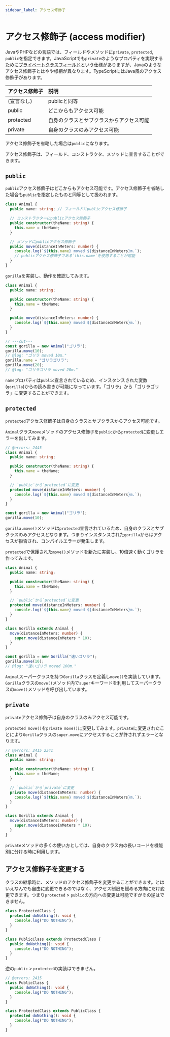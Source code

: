 ```yaml
---
sidebar_label: アクセス修飾子
---
```


# アクセス修飾子 (access modifier)

JavaやPHPなどの言語では、フィールドやメソッドに`private`, `protected`, `public`を指定できます。JavaScriptでも`private`のようなプロパティを実現するために[プライベートクラスフィールド](https://developer.mozilla.org/ja/docs/Web/JavaScript/Reference/Classes/Private_class_fields)という仕様がありますが、Javaのようなアクセス修飾子とはやや様相が異なります。TypeScriptにはJava風のアクセス修飾子があります。

| アクセス修飾子 | 説明                                     |
| :------------- | :--------------------------------------- |
| (宣言なし)     | publicと同等                             |
| public         | どこからもアクセス可能                   |
| protected      | 自身のクラスとサブクラスからアクセス可能 |
| private        | 自身のクラスのみアクセス可能             |

アクセス修飾子を省略した場合は`public`になります。

アクセス修飾子は、フィールド、コンストラクタ、メソッドに宣言することができます。

## `public`

`public`アクセス修飾子はどこからもアクセス可能です。アクセス修飾子を省略した場合も`public`を指定したものと同等として扱われます。

```ts twoslash
class Animal {
  public name: string; // フィールドにpublicアクセス修飾子

  // コンストラクターにpublicアクセス修飾子
  public constructor(theName: string) {
    this.name = theName;
  }

  // メソッドにpublicアクセス修飾子
  public move(distanceInMeters: number) {
    console.log(`${this.name} moved ${distanceInMeters}m.`);
    // publicアクセス修飾子である`this.name`を使用することが可能
  }
}
```

`gorilla`を実装し、動作を確認してみます。

```ts twoslash
class Animal {
  public name: string;

  public constructor(theName: string) {
    this.name = theName;
  }

  public move(distanceInMeters: number) {
    console.log(`${this.name} moved ${distanceInMeters}m.`);
  }
}

// ---cut---
const gorilla = new Animal("ゴリラ");
gorilla.move(10);
// @log: "ゴリラ moved 10m."
gorilla.name = "ゴリラゴリラ";
gorilla.move(20);
// @log: "ゴリラゴリラ moved 20m."
```

`name`プロパティは`public`宣言されているため、インスタンスされた変数(`gorilla`)からの読み書きが可能になっています。「ゴリラ」から「ゴリラゴリラ」に変更することができます。

## `protected`

`protected`アクセス修飾子は自身のクラスとサブクラスからアクセス可能です。

`Animal`クラス`move`メソッドのアクセス修飾子を`public`から`protected`に変更しエラーを出してみます。

```ts twoslash
// @errors: 2445
class Animal {
  public name: string;

  public constructor(theName: string) {
    this.name = theName;
  }

  // `public`から`protected`に変更
  protected move(distanceInMeters: number) {
    console.log(`${this.name} moved ${distanceInMeters}m.`);
  }
}

const gorilla = new Animal("ゴリラ");
gorilla.move(10);
```

`gorilla.move()`メソッドは`protected`宣言されているため、自身のクラスとサブクラスのみアクセスとなります。つまりインスタンスされた`gorilla`からはアクセスが拒否され、コンパイルエラーが発生します。

`protected`で保護された`move()`メソッドを新たに実装し、10倍速く動くゴリラを作ってみます。

```ts twoslash
class Animal {
  public name: string;

  public constructor(theName: string) {
    this.name = theName;
  }

  // `public`から`protected`に変更
  protected move(distanceInMeters: number) {
    console.log(`${this.name} moved ${distanceInMeters}m.`);
  }
}

class Gorilla extends Animal {
  move(distanceInMeters: number) {
    super.move(distanceInMeters * 10);
  }
}

const gorilla = new Gorilla("速いゴリラ");
gorilla.move(10);
// @log: "速いゴリラ moved 100m."
```

`Animal`スーパークラスを持つ`Gorilla`クラスを定義し`move()`を実装しています。`Gorilla`クラスの`move()`メソッド内で`super`キーワードを利用してスーパークラスの`move()`メソッドを呼び出しています。

## `private`

`private`アクセス修飾子は自身のクラスのみアクセス可能です。

`protected move()`を`private move()`に変更してみます。`private`に変更されたことにより`Gorilla`クラスの`super.move`にアクセスすることが許されずエラーとなります。

```ts twoslash
// @errors: 2415 2341
class Animal {
  public name: string;

  public constructor(theName: string) {
    this.name = theName;
  }

  // `public`から`private`に変更
  private move(distanceInMeters: number) {
    console.log(`${this.name} moved ${distanceInMeters}m.`);
  }
}

class Gorilla extends Animal {
  move(distanceInMeters: number) {
    super.move(distanceInMeters * 10);
  }
}
```

`private`メソッドの多くの使い方としては、自身のクラス内の長いコードを機能別に分ける時に利用します。

## アクセス修飾子を変更する

クラスの継承時に、メソッドのアクセス修飾子を変更することができます。とはいえなんでも自由に変更できるのではなく、アクセス制限を緩める方向にだけ変更できます。つまり`protected` > `public`の方向への変更は可能ですがその逆はできません。

```ts twoslash
class ProtectedClass {
  protected doNothing(): void {
    console.log("DO NOTHING");
  }
}

class PublicClass extends ProtectedClass {
  public doNothing(): void {
    console.log("DO NOTHING");
  }
}
```

逆の`public` > `protected`の実装はできません。

```ts twoslash
// @errors: 2415
class PublicClass {
  public doNothing(): void {
    console.log("DO NOTHING");
  }
}

class ProtectedClass extends PublicClass {
  protected doNothing(): void {
    console.log("DO NOTHING");
  }
}
```
